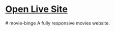 <h1><a href="movix-binge.netlify.app">Open Live Site</a></h1>
# movie-binge
A fully responsive movies website.
